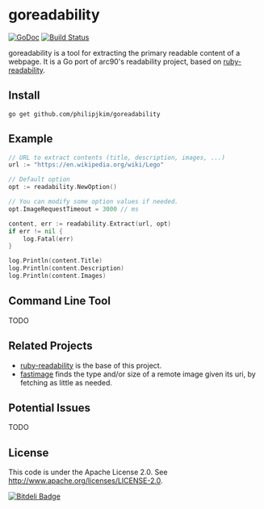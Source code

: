 goreadability
=============

[![GoDoc](https://godoc.org/github.com/philipjkim/goreadability?status.svg)](https://godoc.org/github.com/philipjkim/goreadability) [![Build Status](https://travis-ci.org/philipjkim/goreadability.svg)](https://travis-ci.org/philipjkim/goreadability)

goreadability is a tool for extracting the primary readable content of a
webpage. It is a Go port of arc90's readability project, 
based on [ruby-readability](https://github.com/cantino/ruby-readability). 


Install
-------

    go get github.com/philipjkim/goreadability


Example
-------

```go
// URL to extract contents (title, description, images, ...)
url := "https://en.wikipedia.org/wiki/Lego"

// Default option
opt := readability.NewOption()

// You can modify some option values if needed.
opt.ImageRequestTimeout = 3000 // ms

content, err := readability.Extract(url, opt)
if err != nil {
    log.Fatal(err)
}

log.Println(content.Title)
log.Println(content.Description)
log.Println(content.Images)
```


Command Line Tool
-----------------

TODO


Related Projects
----------------

* [ruby-readability](https://github.com/cantino/ruby-readability) is the base of this project.
* [fastimage](https://github.com/rubenfonseca/fastimage) finds the type and/or size of a remote image given its uri, by fetching as little as needed.


Potential Issues
----------------

TODO


License
-------

This code is under the Apache License 2.0. See <http://www.apache.org/licenses/LICENSE-2.0>.


[![Bitdeli Badge](https://d2weczhvl823v0.cloudfront.net/philipjkim/goreadability/trend.png)](https://bitdeli.com/free "Bitdeli Badge")

